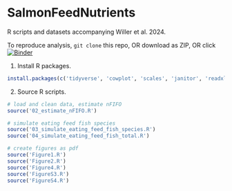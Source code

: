 # SalmonFeedNutrients



R scripts and datasets accompanying Willer et al. 2024. 



To reproduce analysis, ```git clone``` this repo, OR download as ZIP, OR click [![Binder](https://mybinder.org/badge_logo.svg)](https://mybinder.org/v2/gh/jpwrobinson/SalmonFeedNutrients/main?urlpath=rstudio) 

1. Install R packages.

```R
install.packages(c('tidyverse', 'cowplot', 'scales', 'janitor', 'readxl', 'ggridges', 'ggradar', 'Hmisc'))
```

2. Source R scripts.

```R
# load and clean data, estimate nFIFO
source('02_estimate_nFIFO.R')

# simulate eating feed fish species
source('03_simulate_eating_feed_fish_species.R')
source('04_simulate_eating_feed_fish_total.R')

# create figures as pdf
source('Figure1.R')
source('Figure2.R')
source('Figure4.R')
source('FigureS3.R')
source('FigureS4.R')
```

